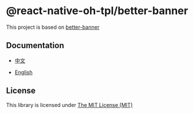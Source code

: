 # @react-native-oh-tpl/better-banner

This project is based on [better-banner](https://github.com/tmxiong/better-banner)

## Documentation

- [中文](https://gitee.com/react-native-oh-library/usage-docs/blob/master/zh-cn/react-native-better-banner.md)

- [English](https://gitee.com/react-native-oh-library/usage-docs/blob/master/en/react-native-better-banner.md)

## License

This library is licensed under [The MIT License (MIT)](https://github.com/tmxiong/better-banner/blob/main/LICENSE)